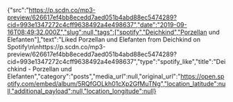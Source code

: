 {"src":"https://p.scdn.co/mp3-preview/626617ef4bb8ecedd7aed051b4abd88ec5474289?cid=993e1347272c4cff9638492a4e498637","date":"2019-09-16T08:49:32.000Z","slug":null,"tags":["spotify","Deichkind","Porzellan und Elefanten"],"text":"Liked Porzellan und Elefanten from Deichkind on Spotify\n\nhttps://p.scdn.co/mp3-preview/626617ef4bb8ecedd7aed051b4abd88ec5474289?cid=993e1347272c4cff9638492a4e498637","type":"spotify_like","title":"Deichkind - Porzellan und Elefanten","category":"posts","media_url":null,"original_url":"https://open.spotify.com/embed/album/5RQfGOLkh01cXp2GfMuTNg","location_latitude":null,"additional_payload":null,"location_longitude":null}